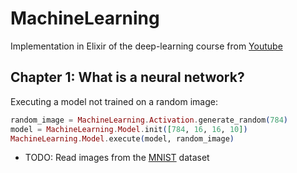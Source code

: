 # MachineLearning

Implementation in Elixir of the deep-learning course from
[Youtube](https://www.youtube.com/watch?v=aircAruvnKk&list=PLZHQObOWTQDNU6R1_67000Dx_ZCJB-3pi&index=1)


## Chapter 1: What is a neural network?

Executing a model not trained on a random image:
```elixir
random_image = MachineLearning.Activation.generate_random(784)
model = MachineLearning.Model.init([784, 16, 16, 10])
MachineLearning.Model.execute(model, random_image)
```

- TODO: Read images from the [MNIST](https://github.com/mnielsen/neural-networks-and-deep-learning/raw/master/data/mnist.pkl.gz) dataset
